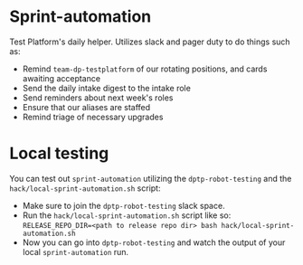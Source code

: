 # Sprint-automation

Test Platform's daily helper. Utilizes slack and pager duty to do things such as:
- Remind `team-dp-testplatform` of our rotating positions, and cards awaiting acceptance
- Send the daily intake digest to the intake role
- Send reminders about next week's roles
- Ensure that our aliases are staffed
- Remind triage of necessary upgrades

# Local testing
You can test out `sprint-automation` utilizing the `dptp-robot-testing` and the `hack/local-sprint-automation.sh` script:
- Make sure to join the `dptp-robot-testing` slack space.
- Run the `hack/local-sprint-automation.sh` script like so: `RELEASE_REPO_DIR=<path to release repo dir> bash hack/local-sprint-automation.sh`
- Now you can go into `dptp-robot-testing` and watch the output of your local `sprint-automation` run.
